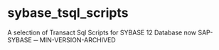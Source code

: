 # sybase_tsql_scripts
A selection of Transact Sql Scripts for SYBASE 12 Database now SAP-SYBASE ─ MIN-VERSION-ARCHIVED
